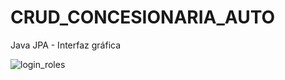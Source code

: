 # CRUD_CONCESIONARIA_AUTO
Java JPA - Interfaz gráfica


![login_roles](https://github.com/cracka07/CRUD_CONCESIONARIA_AUTO/assets/39442992/24080ca8-ec9b-46d3-9742-3326e1d2a0e8)
